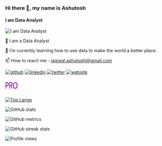 ### Hi there 👋, my name is Ashutosh
#### I am Data Analyst
![I am Data Analyst](https://jaiswal-ashutosh.github.io)

👀 I am a Data Analyst

🌱 I’m currently learning how to use data to make the world a better place.

📫 How to reach me - jaiswal.ashutoshj@gmail.com


[<img src='https://cdn.jsdelivr.net/npm/simple-icons@3.0.1/icons/github.svg' alt='github' height='40'>](https://github.com/jaiswal-ashutosh)  [<img src='https://cdn.jsdelivr.net/npm/simple-icons@3.0.1/icons/linkedin.svg' alt='linkedin' height='40'>](https://www.linkedin.com/in/ashutoshjaiswal-aj/)  [<img src='https://cdn.jsdelivr.net/npm/simple-icons@3.0.1/icons/twitter.svg' alt='twitter' height='40'>](https://twitter.com/@ashutosh_jswl)  [<img src='https://cdn.jsdelivr.net/npm/simple-icons@3.0.1/icons/icloud.svg' alt='website' height='40'>](https://jaiswal-ashutosh.github.io/ashutosh.github.io/)  

<a href='https://github.com/pricing'><img src='https://raw.githubusercontent.com/acervenky/animated-github-badges/master/assets/pro.gif' width='40' height='40'></a> 

[![Top Langs](https://github-readme-stats.vercel.app/api/top-langs/?username=jaiswal-ashutosh)](https://github.com/anuraghazra/github-readme-stats)

![GitHub stats](https://github-readme-stats.vercel.app/api?username=jaiswal-ashutosh&show_icons=true)  

![GitHub metrics](https://metrics.lecoq.io/jaiswal-ashutosh)  

![GitHub streak stats](https://streak-stats.demolab.com/?user=jaiswal-ashutosh)  

![Profile views](https://gpvc.arturio.dev/jaiswal-ashutosh)  
